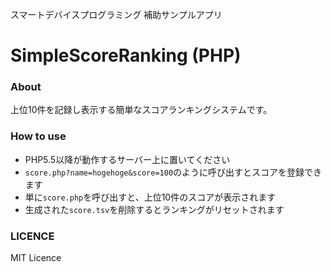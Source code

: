 スマートデバイスプログラミング 補助サンプルアプリ
# SimpleScoreRanking (PHP)

### About
上位10件を記録し表示する簡単なスコアランキングシステムです。

### How to use
* PHP5.5以降が動作するサーバー上に置いてください
* `score.php?name=hogehoge&score=100`のように呼び出すとスコアを登録できます
* 単に`score.php`を呼び出すと、上位10件のスコアが表示されます
* 生成された`score.tsv`を削除するとランキングがリセットされます

### LICENCE
MIT Licence

